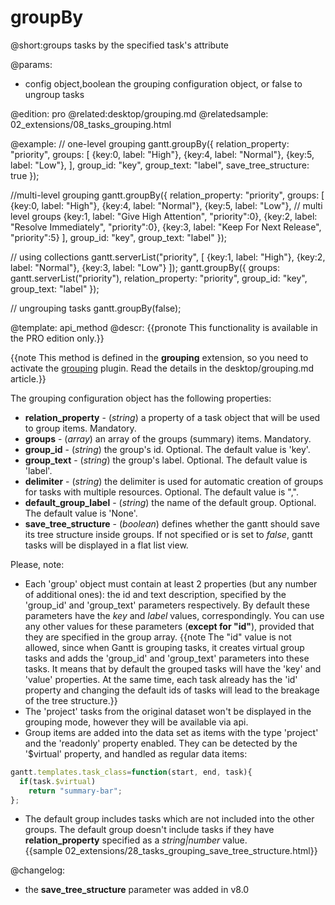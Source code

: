 groupBy
=============

@short:groups tasks by the specified task's attribute

@params:
- config		object,boolean		the grouping configuration object, or false to ungroup tasks

@edition: pro
@related:desktop/grouping.md
@relatedsample:
	02_extensions/08_tasks_grouping.html

@example:
// one-level grouping
gantt.groupBy({
	relation_property: "priority",
	groups: [
    	{key:0, label: "High"},
		{key:4, label: "Normal"},
	    {key:5, label: "Low"},
    ],
    group_id: "key",
	group_text: "label",
	save_tree_structure: true
});

//multi-level grouping
gantt.groupBy({
	relation_property: "priority",
	groups: [
    	{key:0, label: "High"},
		{key:4, label: "Normal"},
		{key:5, label: "Low"},
		// multi level groups
		{key:1, label: "Give High Attention", "priority":0},
		{key:2, label: "Resolve Immediately", "priority":0},
		{key:3, label: "Keep For Next Release", "priority":5}
    ],
    group_id: "key",
	group_text: "label"
});

// using collections
gantt.serverList("priority", [
	{key:1, label: "High"},
	{key:2, label: "Normal"},
	{key:3, label: "Low"}
]);
gantt.groupBy({
	groups: gantt.serverList("priority"),
	relation_property: "priority",
	group_id: "key",
	group_text: "label"
});

// ungrouping tasks
gantt.groupBy(false);

@template:	api_method
@descr:
{{pronote This functionality is available in the PRO edition only.}}

{{note This method is defined in the **grouping** extension, so you need to activate the [grouping](desktop/extensions_list.md#grouping) plugin. Read the details in the desktop/grouping.md article.}}


The grouping configuration object has the following properties:

- **relation_property** - (<i>string</i>) a property of a task object that will be used to group items. Mandatory.
- **groups** - (<i>array</i>) an array of the groups (summary) items. Mandatory.
- **group_id** - (<i>string</i>) the group's id. Optional. The default value is 'key'.
- **group_text** - (<i>string</i>) the group's label. Optional. The default value is 'label'.
- **delimiter** - (*string*) the delimiter is used for automatic creation of groups for tasks with multiple resources. Optional. The default value is ",".
- **default_group_label** - (<i>string</i>) the name of the default group. Optional. The default value is 'None'.
- **save_tree_structure** - (<i>boolean</i>) defines whether the gantt should save its tree structure inside groups. If not specified or is set to *false*, gantt tasks will be displayed in a flat list view.

Please, note:

- Each 'group' object must contain at least 2 properties (but any number of additional ones): the id and text description, specified by the 'group_id' and 'group_text' parameters respectively. By default these parameters have the *key* and *label* values, correspondingly. You can use any other values for these parameters (**except for "id"**), provided that they are specified in the group array. 
{{note The "id" value is not allowed, since when Gantt is grouping tasks, it creates virtual group tasks and adds the 'group_id' and 'group_text' parameters into these tasks. 
It means that by default the grouped tasks will have the 'key' and 'value' properties. At the same time, each task already has the 'id' property and changing the default ids of tasks will lead to the breakage of the tree structure.}}
- The 'project' tasks from the original dataset won't be displayed in the grouping mode, however they will be available via api.
- Group items are added into the data set as items with the type 'project' and the 'readonly' property enabled. They can be detected by the '$virtual' property, and handled as regular data items:

~~~js
gantt.templates.task_class=function(start, end, task){
  if(task.$virtual)
    return "summary-bar";
};
~~~

- The default group includes tasks which are not included into the other groups. The default group doesn't include tasks if they have **relation_property** specified as a <i>string|number</i> value.<br> {{sample	02_extensions/28_tasks_grouping_save_tree_structure.html}}

@changelog: 
- the **save_tree_structure** parameter was added in v8.0